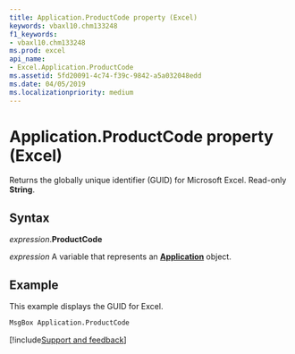 ```yaml
---
title: Application.ProductCode property (Excel)
keywords: vbaxl10.chm133248
f1_keywords:
- vbaxl10.chm133248
ms.prod: excel
api_name:
- Excel.Application.ProductCode
ms.assetid: 5fd20091-4c74-f39c-9842-a5a032048edd
ms.date: 04/05/2019
ms.localizationpriority: medium
---
```



# Application.ProductCode property (Excel)

Returns the globally unique identifier (GUID) for Microsoft Excel. Read-only **String**.


## Syntax

_expression_.**ProductCode**

_expression_ A variable that represents an **[Application](Excel.Application(object).md)** object.


## Example

This example displays the GUID for Excel.

```vb
MsgBox Application.ProductCode
```




[!include[Support and feedback](~/includes/feedback-boilerplate.md)]